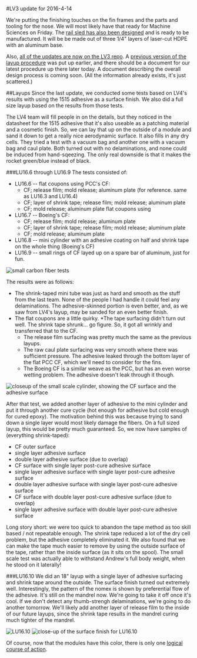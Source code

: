 #LV3 update for 2016-4-14

We're putting the finishing touches on the fin frames and the parts and tooling for the nose. We will most likely have that ready for Machine Sciences on Friday. 
The [rail sled has also been designed](https://github.com/psas/sw-cad-airframe-lv3.0/tree/master/solidWorks/railSled) and is ready to be manufactured. It will be be made out of three 1/4" layers of laser-cut HDPE with an aluminum base.

Also, [all of the updates are now on the LV3 repo](https://github.com/psas/sw-cad-airframe-lv3.0/tree/master/doc/updates). A [previous version of the layup procedure](https://github.com/psas/sw-cad-airframe-lv3.0/blob/master/doc/LU16-2procedure.md) was put up earlier, and there should be a document for our latest procedure up there later today.
A document describing the overall design process is coming soon. (All the information already exists, it's just scattered.)

##Layups
Since the last update, we conducted some tests based on LV4's results with using the 1515 adhesive as a surface finish.
We also did a full size layup based on the results from those tests.

The LV4 team will fill people in on the details, but they noticed in the datasheet for the 1515 adhesive that it's also useable as a patching material and a cosmetic finish. So, we can lay that up on the outside of a module and sand it down to get a really nice aerodynamic surface. It also fills in any dry cells.
They tried a test with a vacuum bag and another one with a vacuum bag and caul plate. Both turned out with no delaminations, and none could be induced from hand-sqeezing.
The only real downside is that it makes the rocket green/blue instead of black. 

###LU16.6 through LU16.9
The tests consisted of:
* LU16.6 -- flat coupons using PCC's CF:
	* CF; release film; mold release; aluminum plate (for reference. same as LU16.3 and LU16.4)
	* CF; layer of shrink tape; release film; mold release; aluminum plate
	* CF; mold release; aluminum plate flat coupons using
* LU16.7 -- Boeing's CF:
	* CF; release film; mold release; aluminum plate
	* CF; layer of shrink tape; release film; mold release; aluminum plate
	* CF; mold release; aluminum plate
* LU16.8 -- mini cylinder with an adhesive coating on half and shrink tape on the whole thing (Boeing's CF)
* LU16.9 -- small rings of CF layed up on a spare bar of aluminum, just for fun.

![small carbon fiber tests](coupons.jpg)

The results were as follows:
* The shrink-taped mini tube was just as hard and smooth as the stuff from the last team. None of the people I had handle it could feel any delaminations. The adhesive-skinned portion is even better, and, as we saw from LV4's layup, may be sanded for an even better finish.
* The flat coupons are a little quirky. 
	*The tape surfacing didn't turn out well. The shrink tape shrunk... go figure. So, it got all wrinkly and transferred that to the CF. 
	* The release film surfacing was pretty much the same as the previous layups. 
	* The raw caul plate surfacing was very smooth where there was sufficient pressure. The adhesive leaked through the bottom layer of the flat PCC CF, which we'll need to consider for the fins.
	* The Boeing CF is a similar weave as the PCC, but has an even worse wetting problem. The adhesive doesn't leak through it though.

![closeup of the small scale cylinder, showing the CF surface and the adhesive surface](LU16.8.jpg)

After that test, we added another layer of adhesive to the mini cylinder and put it through another cure cycle (hot enough for adhesive but cold enough for cured epoxy). 
The motivation behind this was because trying to sand down a single layer would most likely damage the fibers. On a full sized layup, this would be pretty much guaranteed. 
So, we now have samples of (everything shrink-taped):
* CF outer surface
* single layer adhesive surface
* double layer adhesive surface (due to overlap)
* CF surface with single layer post-cure adhesive surface
* single layer adhesive surface with single layer post-cure adhesive surface
* double layer adhesive surface with single layer post-cure adhesive surface
* CF surface with double layer post-cure adhesive surface (due to overlap)
* single layer adhesive surface with double layer post-cure adhesive surface

Long story short: we were too quick to abandon the tape method as too skill based / not repeatable enough. The shrink tape reduced a lot of the dry cell problem, but the adhesive completely eliminated it. 
We also found that we can make the tape much easier to remove by using the outside surface of the tape, rather than the inside surface (as it sits on the spool).
The small scale test was actually able to withstand Andrew's full body weight, when he stood on it laterally!

###LU16.10
We did an 18" layup with a single layer of adhesive surfacing and shrink tape around the outside. The surface finish turned out extremely well.
Interestingly, the pattern of the nomex is shown by preferential flow of the adhesive. 
It's still on the mandrel now. We're going to take it off once it's cool. 
If we don't detect any thumb-strengh delaminations, we're going to do another tomorrow. 
We'll likely add another layer of release film to the inside of our future layups, since the shrink tape results in the mandrel curing much tighter of the mandrel.

![LU16.10](LU16.10wide.jpg)
![close-up of the surface finish for LU16.10](LU16.10close.jpg)

Of course, now that the modules have this color, there is only one [logical course of action](pdxTile.jpg).
